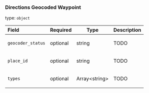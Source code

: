 <!--- This is a generated file, do not edit! -->
<!--- [START maps_http_schema_directionsgeocodedwaypoint] -->
<h3 class="schema-object" id="DirectionsGeocodedWaypoint">Directions Geocoded Waypoint</h3>

type: `object`

| Field             | Required | Type                | Description                                                |
| :---------------- | -------- | ------------------- | ---------------------------------------------------------- |
| `geocoder_status` | optional | string              | <div class="nonref-property-description"><p>TODO</p></div> |
| `place_id`        | optional | string              | <div class="nonref-property-description"><p>TODO</p></div> |
| `types`           | optional | Array&lt;string&gt; | <div class="nonref-property-description"><p>TODO</p></div> |

<!--- [END maps_http_schema_directionsgeocodedwaypoint] -->
